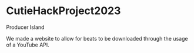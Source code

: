 # CutieHackProject2023

Producer Island

We made a website to allow for beats to be downloaded through the usage of a YouTube API.
